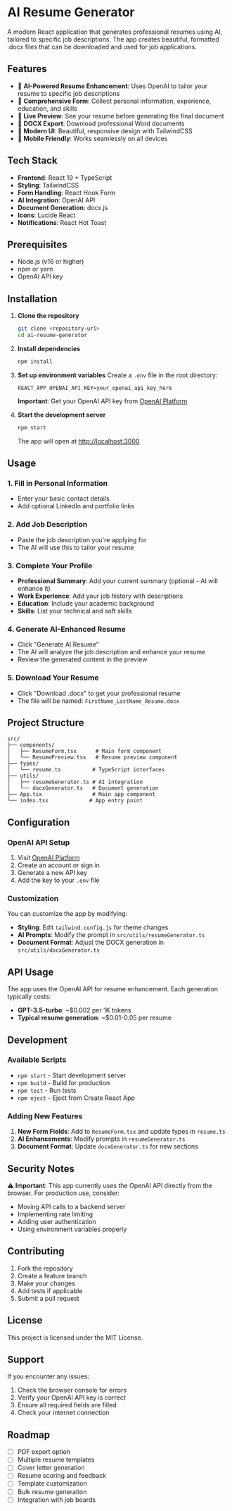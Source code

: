 # AI Resume Generator

A modern React application that generates professional resumes using AI, tailored to specific job descriptions. The app creates beautiful, formatted .docx files that can be downloaded and used for job applications.

## Features

- 🤖 **AI-Powered Resume Enhancement**: Uses OpenAI to tailor your resume to specific job descriptions
- 📝 **Comprehensive Form**: Collect personal information, experience, education, and skills
- 👀 **Live Preview**: See your resume before generating the final document
- 📄 **DOCX Export**: Download professional Word documents
- 🎨 **Modern UI**: Beautiful, responsive design with TailwindCSS
- 📱 **Mobile Friendly**: Works seamlessly on all devices

## Tech Stack

- **Frontend**: React 19 + TypeScript
- **Styling**: TailwindCSS
- **Form Handling**: React Hook Form
- **AI Integration**: OpenAI API
- **Document Generation**: docx.js
- **Icons**: Lucide React
- **Notifications**: React Hot Toast

## Prerequisites

- Node.js (v16 or higher)
- npm or yarn
- OpenAI API key

## Installation

1. **Clone the repository**
   ```bash
   git clone <repository-url>
   cd ai-resume-generator
   ```

2. **Install dependencies**
   ```bash
   npm install
   ```

3. **Set up environment variables**
   Create a `.env` file in the root directory:
   ```env
   REACT_APP_OPENAI_API_KEY=your_openai_api_key_here
   ```

   **Important**: Get your OpenAI API key from [OpenAI Platform](https://platform.openai.com/api-keys)

4. **Start the development server**
   ```bash
   npm start
   ```

   The app will open at [http://localhost:3000](http://localhost:3000)

## Usage

### 1. Fill in Personal Information
- Enter your basic contact details
- Add optional LinkedIn and portfolio links

### 2. Add Job Description
- Paste the job description you're applying for
- The AI will use this to tailor your resume

### 3. Complete Your Profile
- **Professional Summary**: Add your current summary (optional - AI will enhance it)
- **Work Experience**: Add your job history with descriptions
- **Education**: Include your academic background
- **Skills**: List your technical and soft skills

### 4. Generate AI-Enhanced Resume
- Click "Generate AI Resume"
- The AI will analyze the job description and enhance your resume
- Review the generated content in the preview

### 5. Download Your Resume
- Click "Download .docx" to get your professional resume
- The file will be named: `FirstName_LastName_Resume.docx`

## Project Structure

```
src/
├── components/
│   ├── ResumeForm.tsx      # Main form component
│   └── ResumePreview.tsx   # Resume preview component
├── types/
│   └── resume.ts          # TypeScript interfaces
├── utils/
│   ├── resumeGenerator.ts # AI integration
│   └── docxGenerator.ts   # Document generation
├── App.tsx                # Main app component
└── index.tsx             # App entry point
```

## Configuration

### OpenAI API Setup

1. Visit [OpenAI Platform](https://platform.openai.com/api-keys)
2. Create an account or sign in
3. Generate a new API key
4. Add the key to your `.env` file

### Customization

You can customize the app by modifying:

- **Styling**: Edit `tailwind.config.js` for theme changes
- **AI Prompts**: Modify the prompt in `src/utils/resumeGenerator.ts`
- **Document Format**: Adjust the DOCX generation in `src/utils/docxGenerator.ts`

## API Usage

The app uses the OpenAI API for resume enhancement. Each generation typically costs:
- **GPT-3.5-turbo**: ~$0.002 per 1K tokens
- **Typical resume generation**: ~$0.01-0.05 per resume

## Development

### Available Scripts

- `npm start` - Start development server
- `npm build` - Build for production
- `npm test` - Run tests
- `npm eject` - Eject from Create React App

### Adding New Features

1. **New Form Fields**: Add to `ResumeForm.tsx` and update types in `resume.ts`
2. **AI Enhancements**: Modify prompts in `resumeGenerator.ts`
3. **Document Format**: Update `docxGenerator.ts` for new sections

## Security Notes

⚠️ **Important**: This app currently uses the OpenAI API directly from the browser. For production use, consider:

- Moving API calls to a backend server
- Implementing rate limiting
- Adding user authentication
- Using environment variables properly

## Contributing

1. Fork the repository
2. Create a feature branch
3. Make your changes
4. Add tests if applicable
5. Submit a pull request

## License

This project is licensed under the MIT License.

## Support

If you encounter any issues:

1. Check the browser console for errors
2. Verify your OpenAI API key is correct
3. Ensure all required fields are filled
4. Check your internet connection

## Roadmap

- [ ] PDF export option
- [ ] Multiple resume templates
- [ ] Cover letter generation
- [ ] Resume scoring and feedback
- [ ] Template customization
- [ ] Bulk resume generation
- [ ] Integration with job boards
